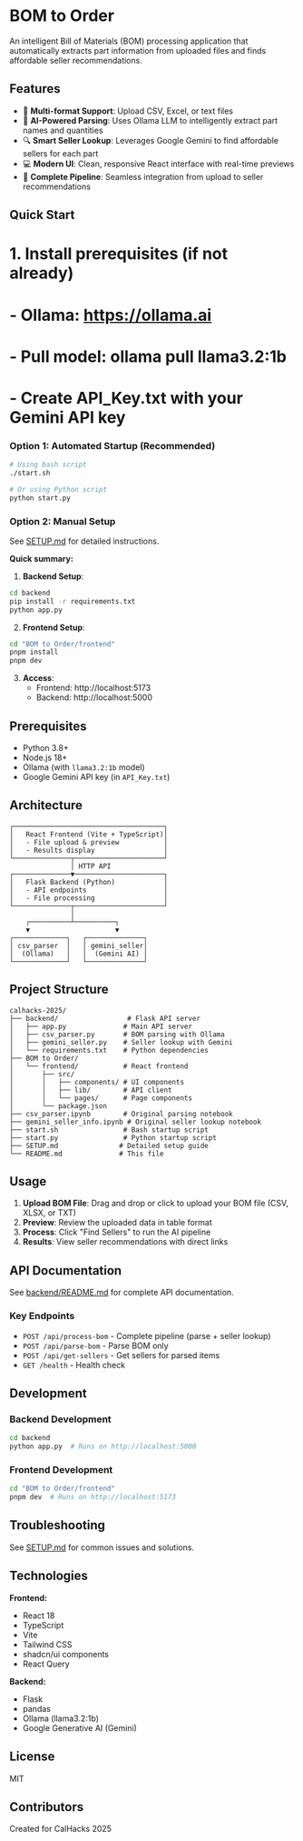 # BOM to Order

An intelligent Bill of Materials (BOM) processing application that automatically extracts part information from uploaded files and finds affordable seller recommendations.

## Features

- 📄 **Multi-format Support**: Upload CSV, Excel, or text files
- 🤖 **AI-Powered Parsing**: Uses Ollama LLM to intelligently extract part names and quantities
- 🔍 **Smart Seller Lookup**: Leverages Google Gemini to find affordable sellers for each part
- 💻 **Modern UI**: Clean, responsive React interface with real-time previews
- 🚀 **Complete Pipeline**: Seamless integration from upload to seller recommendations

## Quick Start

# 1. Install prerequisites (if not already)
# - Ollama: https://ollama.ai
# - Pull model: ollama pull llama3.2:1b
# - Create API_Key.txt with your Gemini API key


### Option 1: Automated Startup (Recommended)

```bash
# Using bash script
./start.sh

# Or using Python script
python start.py
```

### Option 2: Manual Setup

See [SETUP.md](SETUP.md) for detailed instructions.

**Quick summary:**

1. **Backend Setup**:
```bash
cd backend
pip install -r requirements.txt
python app.py
```

2. **Frontend Setup**:
```bash
cd "BOM to Order/frontend"
pnpm install
pnpm dev
```

3. **Access**:
   - Frontend: http://localhost:5173
   - Backend: http://localhost:5000

## Prerequisites

- Python 3.8+
- Node.js 18+
- Ollama (with `llama3.2:1b` model)
- Google Gemini API key (in `API_Key.txt`)

## Architecture

```
┌─────────────────────────────────────┐
│   React Frontend (Vite + TypeScript)│
│   - File upload & preview           │
│   - Results display                 │
└──────────────┬──────────────────────┘
               │ HTTP API
┌──────────────▼──────────────────────┐
│   Flask Backend (Python)            │
│   - API endpoints                   │
│   - File processing                 │
└──────────────┬──────────────────────┘
               │
    ┌──────────┴──────────┐
    ▼                     ▼
┌─────────────┐   ┌──────────────┐
│ csv_parser  │   │ gemini_seller│
│  (Ollama)   │   │  (Gemini AI) │
└─────────────┘   └──────────────┘
```

## Project Structure

```
calhacks-2025/
├── backend/                 # Flask API server
│   ├── app.py              # Main API server
│   ├── csv_parser.py       # BOM parsing with Ollama
│   ├── gemini_seller.py    # Seller lookup with Gemini
│   └── requirements.txt    # Python dependencies
├── BOM to Order/
│   └── frontend/           # React frontend
│       ├── src/
│       │   ├── components/ # UI components
│       │   ├── lib/        # API client
│       │   └── pages/      # Page components
│       └── package.json
├── csv_parser.ipynb        # Original parsing notebook
├── gemini_seller_info.ipynb # Original seller lookup notebook
├── start.sh                # Bash startup script
├── start.py                # Python startup script
├── SETUP.md               # Detailed setup guide
└── README.md              # This file
```

## Usage

1. **Upload BOM File**: Drag and drop or click to upload your BOM file (CSV, XLSX, or TXT)
2. **Preview**: Review the uploaded data in table format
3. **Process**: Click "Find Sellers" to run the AI pipeline
4. **Results**: View seller recommendations with direct links

## API Documentation

See [backend/README.md](backend/README.md) for complete API documentation.

### Key Endpoints

- `POST /api/process-bom` - Complete pipeline (parse + seller lookup)
- `POST /api/parse-bom` - Parse BOM only
- `POST /api/get-sellers` - Get sellers for parsed items
- `GET /health` - Health check

## Development

### Backend Development

```bash
cd backend
python app.py  # Runs on http://localhost:5000
```

### Frontend Development

```bash
cd "BOM to Order/frontend"
pnpm dev  # Runs on http://localhost:5173
```

## Troubleshooting

See [SETUP.md](SETUP.md#troubleshooting) for common issues and solutions.

## Technologies

**Frontend:**
- React 18
- TypeScript
- Vite
- Tailwind CSS
- shadcn/ui components
- React Query

**Backend:**
- Flask
- pandas
- Ollama (llama3.2:1b)
- Google Generative AI (Gemini)

## License

MIT

## Contributors

Created for CalHacks 2025

